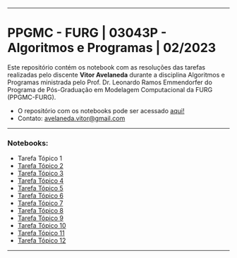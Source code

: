 ------------------------------------------------------------------------------------------------------------------
# PPGMC - FURG | 03043P - Algoritmos e Programas | 02/2023

Este repositório contém os notebook com as resoluções das tarefas realizadas pelo discente **Vitor Avelaneda** durante a disciplina Algoritmos e Programas ministrada pelo Prof. Dr. Leonardo Ramos Emmendorfer do Programa de Pós-Graduação em Modelagem Computacional da FURG (PPGMC-FURG).

* O repositório com os notebooks pode ser acessado [aqui!](https://github.com/vitoravelaneda/03043P-Algoritmos_e_Programas-PPGMC-FURG)
* Contato: avelaneda.vitor@gmail.com

------------------------------------------------------------------------------------------------------------------

### Notebooks:
* Tarefa Tópico 1
* [Tarefa Tópico 2]()
* [Tarefa Tópico 3](https://github.com/vitoravelaneda/03043P-Algoritmos_e_Programas-PPGMC-FURG/blob/main/notebooks/tarefa_topico_3.ipynb)
* [Tarefa Tópico 4](https://github.com/vitoravelaneda/03043P-Algoritmos_e_Programas-PPGMC-FURG/blob/main/notebooks/tarefa_topico_4.ipynb)
* [Tarefa Tópico 5](https://github.com/vitoravelaneda/03043P-Algoritmos_e_Programas-PPGMC-FURG/blob/main/notebooks/tarefa_topico_5.ipynb)
* [Tarefa Tópico 6](https://github.com/vitoravelaneda/03043P-Algoritmos_e_Programas-PPGMC-FURG/blob/main/notebooks/tarefa_topico_6.ipynb)
* [Tarefa Tópico 7](https://github.com/vitoravelaneda/03043P-Algoritmos_e_Programas-PPGMC-FURG/blob/main/notebooks/tarefa_topico_7.ipynb)
* [Tarefa Tópico 8](https://github.com/vitoravelaneda/03043P-Algoritmos_e_Programas-PPGMC-FURG/blob/main/notebooks/tarefa_topico_8.ipynb)
* [Tarefa Tópico 9](https://github.com/vitoravelaneda/03043P-Algoritmos_e_Programas-PPGMC-FURG/blob/main/notebooks/tarefa_topico_9.ipynb)
* [Tarefa Tópico 10]()
* [Tarefa Tópico 11]()
* [Tarefa Tópico 12]()

------------------------------------------------------------------------------------------------------------------
